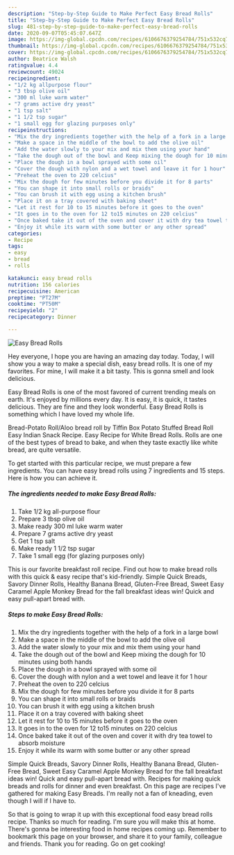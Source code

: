 ```yaml
---
description: "Step-by-Step Guide to Make Perfect Easy Bread Rolls"
title: "Step-by-Step Guide to Make Perfect Easy Bread Rolls"
slug: 481-step-by-step-guide-to-make-perfect-easy-bread-rolls
date: 2020-09-07T05:45:07.647Z
image: https://img-global.cpcdn.com/recipes/6106676379254784/751x532cq70/easy-bread-rolls-recipe-main-photo.jpg
thumbnail: https://img-global.cpcdn.com/recipes/6106676379254784/751x532cq70/easy-bread-rolls-recipe-main-photo.jpg
cover: https://img-global.cpcdn.com/recipes/6106676379254784/751x532cq70/easy-bread-rolls-recipe-main-photo.jpg
author: Beatrice Walsh
ratingvalue: 4.4
reviewcount: 49024
recipeingredient:
- "1/2 kg allpurpose flour"
- "3 tbsp olive oil"
- "300 ml luke warm water"
- "7 grams active dry yeast"
- "1 tsp salt"
- "1 1/2 tsp sugar"
- "1 small egg for glazing purposes only"
recipeinstructions:
- "Mix the dry ingredients together with the help of a fork in a large bowl"
- "Make a space in the middle of the bowl to add the olive oil"
- "Add the water slowly to your mix and mix them using your hand"
- "Take the dough out of the bowl and Keep mixing the dough for 10 minutes using both hands"
- "Place the dough in a bowl sprayed with some oil"
- "Cover the dough with nylon and a wet towel and leave it for 1 hour"
- "Preheat the oven to 220 celcius"
- "Mix the dough for few minutes before you divide it for 8 parts"
- "You can shape it into small rolls or braids"
- "You can brush it with egg using a kitchen brush"
- "Place it on a tray covered with baking sheet"
- "Let it rest for 10 to 15 minutes before it goes to the oven"
- "It goes in to the oven for 12 to15 minutes on 220 celcius"
- "Once baked take it out of the oven and cover it with dry tea towel to absorb moisture"
- "Enjoy it while its warm with some butter or any other spread"
categories:
- Recipe
tags:
- easy
- bread
- rolls

katakunci: easy bread rolls 
nutrition: 156 calories
recipecuisine: American
preptime: "PT27M"
cooktime: "PT50M"
recipeyield: "2"
recipecategory: Dinner

---
```



![Easy Bread Rolls](https://img-global.cpcdn.com/recipes/6106676379254784/751x532cq70/easy-bread-rolls-recipe-main-photo.jpg)

Hey everyone, I hope you are having an amazing day today. Today, I will show you a way to make a special dish, easy bread rolls. It is one of my favorites. For mine, I will make it a bit tasty. This is gonna smell and look delicious.

Easy Bread Rolls is one of the most favored of current trending meals on earth. It's enjoyed by millions every day. It is easy, it is quick, it tastes delicious. They are fine and they look wonderful. Easy Bread Rolls is something which I have loved my whole life.

Bread-Potato Roll/Aloo bread roll by Tiffin Box Potato Stuffed Bread Roll Easy Indian Snack Recipe. Easy Recipe for White Bread Rolls. Rolls are one of the best types of bread to bake, and when they taste exactly like white bread, are quite versatile.


To get started with this particular recipe, we must prepare a few ingredients. You can have easy bread rolls using 7 ingredients and 15 steps. Here is how you can achieve it.

<!--inarticleads1-->

##### The ingredients needed to make Easy Bread Rolls:

1. Take 1/2 kg all-purpose flour
1. Prepare 3 tbsp olive oil
1. Make ready 300 ml luke warm water
1. Prepare 7 grams active dry yeast
1. Get 1 tsp salt
1. Make ready 1 1/2 tsp sugar
1. Take 1 small egg (for glazing purposes only)


This is our favorite breakfast roll recipe. Find out how to make bread rolls with this quick &amp; easy recipe that&#39;s kid-friendly. Simple Quick Breads, Savory Dinner Rolls, Healthy Banana Bread, Gluten-Free Bread, Sweet Easy Caramel Apple Monkey Bread for the fall breakfast ideas win! Quick and easy pull-apart bread with. 

<!--inarticleads2-->

##### Steps to make Easy Bread Rolls:

1. Mix the dry ingredients together with the help of a fork in a large bowl
1. Make a space in the middle of the bowl to add the olive oil
1. Add the water slowly to your mix and mix them using your hand
1. Take the dough out of the bowl and Keep mixing the dough for 10 minutes using both hands
1. Place the dough in a bowl sprayed with some oil
1. Cover the dough with nylon and a wet towel and leave it for 1 hour
1. Preheat the oven to 220 celcius
1. Mix the dough for few minutes before you divide it for 8 parts
1. You can shape it into small rolls or braids
1. You can brush it with egg using a kitchen brush
1. Place it on a tray covered with baking sheet
1. Let it rest for 10 to 15 minutes before it goes to the oven
1. It goes in to the oven for 12 to15 minutes on 220 celcius
1. Once baked take it out of the oven and cover it with dry tea towel to absorb moisture
1. Enjoy it while its warm with some butter or any other spread


Simple Quick Breads, Savory Dinner Rolls, Healthy Banana Bread, Gluten-Free Bread, Sweet Easy Caramel Apple Monkey Bread for the fall breakfast ideas win! Quick and easy pull-apart bread with. Recipes for making quick breads and rolls for dinner and even breakfast. On this page are recipes I&#39;ve gathered for making Easy Breads. I&#39;m really not a fan of kneading, even though I will if I have to. 

So that is going to wrap it up with this exceptional food easy bread rolls recipe. Thanks so much for reading. I'm sure you will make this at home. There's gonna be interesting food in home recipes coming up. Remember to bookmark this page on your browser, and share it to your family, colleague and friends. Thank you for reading. Go on get cooking!
